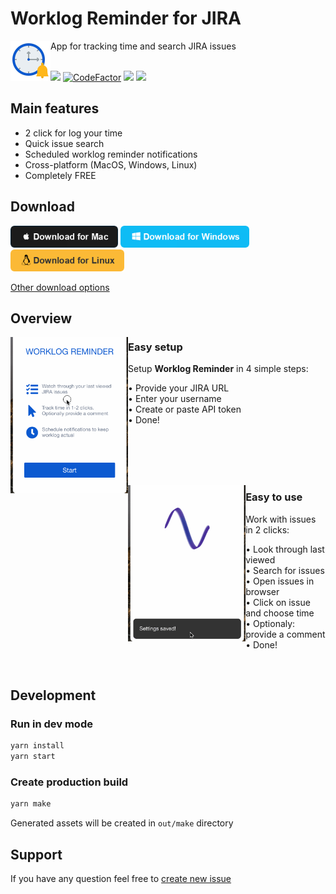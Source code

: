 # Worklog Reminder for JIRA

<img src="./static/appIconColored.png" height="64" align="left"/>
App for tracking time and search JIRA issues
<br/><br/>

<a href="https://circleci.com/gh/Doka-NT/worklog-reminder/tree/main"><img src="https://circleci.com/gh/Doka-NT/worklog-reminder/tree/main.svg?style=svg"/></a>
<a href="https://www.codefactor.io/repository/github/doka-nt/worklog-reminder"><img src="https://www.codefactor.io/repository/github/doka-nt/worklog-reminder/badge" alt="CodeFactor" /></a>
<a href="https://codeclimate.com/github/Doka-NT/worklog-reminder/maintainability"><img src="https://api.codeclimate.com/v1/badges/b4adc73b9d1510cddb63/maintainability" /></a>
<a href="https://www.codacy.com/gh/Doka-NT/worklog-reminder/dashboard?utm_source=github.com&amp;utm_medium=referral&amp;utm_content=Doka-NT/worklog-reminder&amp;utm_campaign=Badge_Grade"><img src="https://app.codacy.com/project/badge/Grade/883eed4f353f483488703313bdefa494"/></a>
<br/>

## Main features

- 2 click for log your time
- Quick issue search
- Scheduled worklog reminder notifications
- Cross-platform (MacOS, Windows, Linux)
- Completely FREE

## Download
<a href="https://github.com/Doka-NT/worklog-reminder/releases/latest/download/worklog-reminder.dmg"><img src="./docs/images/btn-mac.png" height="35"/></a>
<a href="https://github.com/Doka-NT/worklog-reminder/releases/latest/download/Worklog.Reminder.Setup.exe"><img src="./docs/images/btn-win.png" height="35"/></a>
<a href="https://github.com/Doka-NT/worklog-reminder/releases/latest/download/worklog-reminder.amd64.deb"><img src="./docs/images/btn-linux.png" height="35"/></a>

[Other download options](https://github.com/Doka-NT/worklog-reminder/releases/latest)

## Overview

<img src="./docs/images/welcome-screen.gif" height="250" align="left"/>

### Easy setup

Setup **Worklog Reminder** in 4 simple steps:

  • Provide your JIRA URL<br/>
  • Enter your username<br/>
  • Create or paste API token<br/>
  • Done!</br>

<br/><br/><br/><br/>

<img src="./docs/images/issues-screen.gif" height="250" align="left"/>

### Easy to use

Work with issues in 2 clicks:

  • Look through last viewed<br/>
  • Search for issues<br/>
  • Open issues in browser<br/>
  • Click on issue and choose time<br/>
  • Optionaly: provide a comment<br/>
  • Done!<br/>
  
<br/>

## Development

### Run in dev mode

```bash
yarn install
yarn start
```

### Create production build

```bash
yarn make
```

Generated assets will be created in `out/make` directory

## Support

If you have any question feel free to [create new issue](https://github.com/Doka-NT/worklog-reminder/issues/new)
